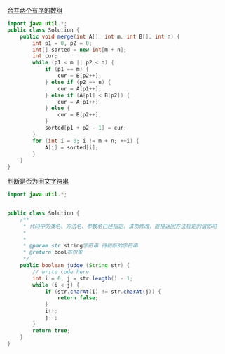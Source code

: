 [合并两个有序的数组](https://www.nowcoder.com/practice/89865d4375634fc484f3a24b7fe65665?tpId=295&tqId=658&ru=/exam/oj&qru=/ta/format-top101/question-ranking&sourceUrl=%2Fexam%2Foj)

```java
import java.util.*;
public class Solution {
    public void merge(int A[], int m, int B[], int n) {
        int p1 = 0, p2 = 0;
        int[] sorted = new int[m + n];
        int cur;
        while (p1 < m || p2 < n) {
            if (p1 == m) {
                cur = B[p2++];
            } else if (p2 == n) {
                cur = A[p1++];
            } else if (A[p1] < B[p2]) {
                cur = A[p1++];
            } else {
                cur = B[p2++];
            }
            sorted[p1 + p2 - 1] = cur;
        }
        for (int i = 0; i != m + n; ++i) {
            A[i] = sorted[i];
        }
    }
}
```

[判断是否为回文字符串](https://www.nowcoder.com/practice/e297fdd8e9f543059b0b5f05f3a7f3b2?tpId=295&tags=&title=&difficulty=0&judgeStatus=0&rp=0&sourceUrl=%2Fexam%2Foj)

```java
import java.util.*;


public class Solution {
    /**
     * 代码中的类名、方法名、参数名已经指定，请勿修改，直接返回方法规定的值即可
     *
     * 
     * @param str string字符串 待判断的字符串
     * @return bool布尔型
     */
    public boolean judge (String str) {
        // write code here
        int i = 0, j = str.length() - 1;
        while (i < j) {
            if (str.charAt(i) != str.charAt(j)) {
                return false;
            }
            i++;
            j--;
        }
        return true;
    }
}
```

